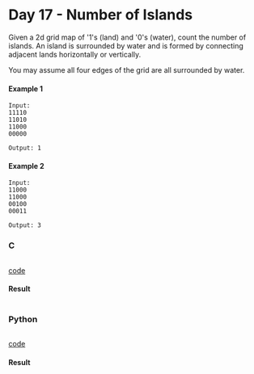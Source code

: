 # Day 17 - Number of Islands
Given a 2d grid map of '1's (land) and '0's (water), count the number of islands. An island is surrounded by water and is formed by connecting adjacent lands horizontally or vertically. 

You may assume all four edges of the grid are all surrounded by water.

#### Example 1
```
Input:
11110
11010
11000
00000

Output: 1
```

#### Example 2
```
Input:
11000
11000
00100
00011

Output: 3
```

### C
```C

```
[code](C/number-of-islands.c)

#### Result
```

```

### Python 
```python

```
[code](Python/number-of-islands.py)

#### Result
```

```
